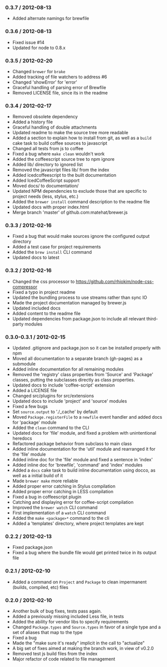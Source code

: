 ### 0.3.7 / 2012-08-13

  * Added alternate namings for brewfile

### 0.3.6 / 2012-08-13

  * Fixed issue #14
  * Updated for node to 0.8.x

### 0.3.5 / 2012-02-20 

  * Changed `brewer` for `brake`
  * Added tracking of file watchers to address #6
  * Changed 'showError' for 'error'
  * Graceful handling of parsing error of Brewfile
  * Removed LICENSE file, since its in the readme

### 0.3.4 / 2012-02-17

* Removed obsolete dependency
* Added a history file
* Graceful handling of double attachments
* Updated readme to make the source tree more readable
* Added a section to explain how to install from git, as well as a `build` cake task to build coffee sources to javascript
* Changed all tests from js to coffee
* Fixed a bug where `make clean` wouldn't work
* Added the coffeescript source tree to npm ignore
* Added lib/ directory to ignored list
* Removed the javascript files lib/ from the index
* Added icedcoffeescript to the built documentation
* Added IcedCoffeeScript support
* Moved docs/ to documentation/
* Updated NPM dependencies to exclude those that are specific to project needs (less, stylus, etc.)
* Added the `brewer install` command description to the readme file
* Updated docs with proper index.html
* Merge branch 'master' of github.com:matehat/brewer.js

### 0.3.3 / 2012-02-16

* Fixed a bug that would make sources ignore the configured output directory
* Added a test case for project requirements
* Added the `brew install` CLI command
* Updated docs to latest

### 0.3.2 / 2012-02-16

* Changed the css processor to https://github.com/rhiokim/node-css-compressor
* Fixed a typo in project readme
* Updated the bundling process to use streams rather than sync IO
* Made the project documentation managed by brewer.js
* Updated included docs
* Added content to the readme file
* Updated dependencies from package.json to include all relevant third-party modules

### 0.3.0-0.3.1 / 2012-02-15

* Updated .gitignore and package.json so it can be installed properly with npm
* Moved all documentation to a separate branch (gh-pages) as a submodule
* Added inline documentation for all remaining modules
* Removed the 'registry' class properties from 'Source' and 'Package' classes, putting the subclasses directly as class properties.
* Updated docs to include 'coffee-script' extension
* Added a LICENSE file
* Changed src/plugins for src/extensions
* Updated docs to include 'project' and 'source' modules
* Fixed a few bugs
* Set `source.output` to './_cache' by default
* Moved `Package.registerFile` to a `newfile` event handler and added docs for 'package' module
* Added the `clean` command to the CLI
* Updated docs for 'file' module, and fixed a problem with unintentional heredocs
* Refactored package behavior from subclass to main class
* Added inline documentation for the 'util' module and rearranged it for the 'file' module
* Added inline doc for the 'file' module and fixed a sentence in 'index'
* Added inline doc for 'brewfile', 'command' and 'index' modules
* Added a `docs` cake task to build inline documentation using docco, as well as a initial build of it
* Made `brewer make` more reliable
* Added proper error catching in Stylus compilation
* Added proper error catching in LESS compilation
* Fixed a bug in coffeescript plugin
* Catching and displaying error for coffee-script compilation
* Improved the `brewer watch` CLI command
* First implementation of a `watch` CLI command
* Added the `make <package>*` command to the cli
* Added a 'templates' directory, where project templates are kept

### 0.2.2 / 2012-02-13

* Fixed package.json
* Fixed a bug where the bundle file would get printed twice in its output file

### 0.2.1 / 2012-02-10

* Added a command on `Project` and `Package` to clean impermanent (builds, compiled, etc) files

### 0.2.0 / 2012-02-10

* Another bulk of bug fixes, tests pass again.
* Added a previously missing included Less file, in tests
* Added the ability for vendor libs to specify requirements
* Changed `Package.types` and `Source.types` in favor of a single type and a set of aliases that map to the type
* Fixed a bug
* Made the "make sure it's ready" implicit in the call to "actualize"
* A big set of fixes aimed at making the branch work, in view of v0.2.0
* Removed test js build files from the index
* Major refactor of code related to file management
